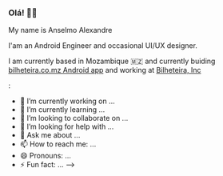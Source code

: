 ### Olá! 👋🏿

My name is Anselmo Alexandre

I'am an Android Engineer and occasional UI/UX designer.

I am currently based in Mozambique 🇲🇿 and currently buiding [bilheteira.co.mz Android app](https://play.google.com/store/apps/details?id=mz.co.bilheteira.bilheteira) and working at [Bilheteira, Inc](https://www.bilheteira.co.mz)

:

- 🔭 I’m currently working on ...
- 🌱 I’m currently learning ...
- 👯 I’m looking to collaborate on ...
- 🤔 I’m looking for help with ...
- 💬 Ask me about ...
- 📫 How to reach me: ...
- 😄 Pronouns: ...
- ⚡ Fun fact: ...
-->

